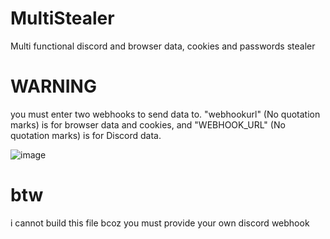 # MultiStealer
Multi functional discord and browser data, cookies and passwords stealer

# WARNING
you must enter two webhooks to send data to. "webhookurl" (No quotation marks) is for browser data and cookies, and "WEBHOOK_URL" (No quotation marks) is for Discord data.

![image](https://user-images.githubusercontent.com/98595166/164785055-e57f3107-a969-498c-9aac-5bc7a1292c96.png)

# btw
i cannot build this file bcoz you must provide your own discord webhook
